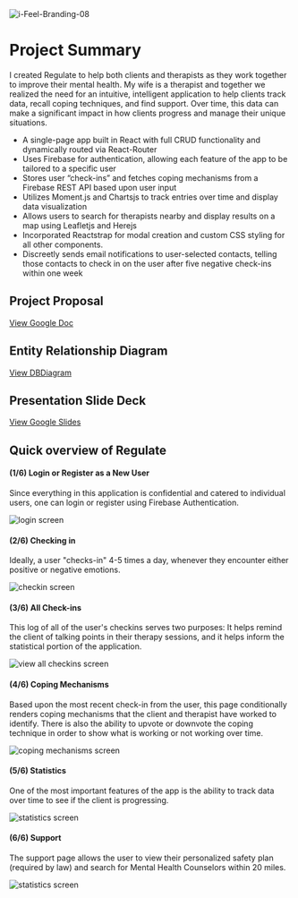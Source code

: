 <img src="https://firebasestorage.googleapis.com/v0/b/colins-capstone-1558565262749.appspot.com/o/iFeel_Branding-04.png?alt=media&token=418a7273-3eff-4864-bcb7-9842ce9b6108" alt="i-Feel-Branding-08" border="0">

# Project Summary
I created Regulate to help both clients and therapists as they work together to improve their mental health. My wife is a therapist and together we realized the need for an intuitive, intelligent application to help clients track data, recall coping techniques, and find support. Over time, this data can make a significant impact in how clients progress and manage their unique situations.
+  A single-page app built in React with full CRUD functionality and dynamically routed via React-Router
+  Uses Firebase for authentication, allowing each feature of the app to be tailored to a specific user
+  Stores user “check-ins” and fetches coping mechanisms from a Firebase REST API based upon user input
+  Utilizes Moment.js and Chartsjs to track entries over time and display data visualization
+  Allows users to search for therapists nearby and display results on a map using Leafletjs and Herejs
+  Incorporated Reactstrap for modal creation and custom CSS styling for all other components.
+  Discreetly sends email notifications to user-selected contacts, telling those contacts to check in on the user after five   	   negative check-ins within one week



## Project Proposal

[View Google Doc](https://docs.google.com/document/d/1hx2exdDvMSnio_MYhV2RXHVlyCpPb_XdiCsZ8tdegUA/edit#)

## Entity Relationship Diagram

[View DBDiagram](https://dbdiagram.io/d/5cf7d48209a99609d6145183)

## Presentation Slide Deck

[View Google Slides](https://docs.google.com/presentation/d/1AIGo8jwkh9_ope02wSmrANzGzXexeoEO2qPqWrn-6lI/edit?usp=sharing)


## Quick overview of Regulate

#### (1/6) Login or Register as a New User
Since everything in this application is confidential and catered to individual users, one can login or register using Firebase Authentication.

<img src="https://firebasestorage.googleapis.com/v0/b/colins-capstone-1558565262749.appspot.com/o/Screen%20Shot%202019-07-01%20at%2010.02.57%20AM.png?alt=media&token=a9dcce2f-d443-4556-b38c-7eaedd08571e" alt="login screen" border="0">

#### (2/6) Checking in
Ideally, a user "checks-in" 4-5 times a day, whenever they encounter either positive or negative emotions.

<img src="https://firebasestorage.googleapis.com/v0/b/colins-capstone-1558565262749.appspot.com/o/Screen%20Shot%202019-07-01%20at%209.54.44%20AM.png?alt=media&token=98547273-1f1e-4692-ba1e-9249aa23f0d2" alt="checkin screen" border="0">

#### (3/6) All Check-ins
This log of all of the user's checkins serves two purposes: It helps remind the client of talking points in their therapy sessions, and it helps inform the statistical portion of the application.

<img src="https://firebasestorage.googleapis.com/v0/b/colins-capstone-1558565262749.appspot.com/o/Screen%20Shot%202019-07-01%20at%209.55.00%20AM.png?alt=media&token=b692919d-a6af-43f4-81c2-bfa087c06b25" alt="view all checkins screen" border="0">

#### (4/6) Coping Mechanisms
Based upon the most recent check-in from the user, this page conditionally renders coping mechanisms that the client and therapist have worked to identify. There is also the ability to upvote or downvote the coping technique in order to show what is working or not working over time.

<img src="https://firebasestorage.googleapis.com/v0/b/colins-capstone-1558565262749.appspot.com/o/Screen%20Shot%202019-07-01%20at%209.55.15%20AM.png?alt=media&token=acd48e8f-f77e-43d8-be7e-e895dd6a2795" alt="coping mechanisms screen" border="0">

#### (5/6) Statistics
One of the most important features of the app is the ability to track data over time to see if the client is progressing. 

<img src="https://firebasestorage.googleapis.com/v0/b/colins-capstone-1558565262749.appspot.com/o/Screen%20Shot%202019-07-01%20at%209.55.31%20AM.png?alt=media&token=2908c0a6-942b-4a6d-ac13-11575aa00ab9" alt="statistics screen" border="0">

#### (6/6) Support
The support page allows the user to view their personalized safety plan (required by law) and search for Mental Health Counselors within 20 miles.

<img src="https://firebasestorage.googleapis.com/v0/b/colins-capstone-1558565262749.appspot.com/o/Screen%20Shot%202019-07-01%20at%209.56.21%20AM.png?alt=media&token=a2c0bf15-25ee-4fe8-a3c6-399b82938bf6" alt="statistics screen" border="0">

